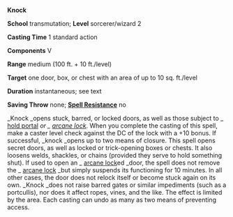  **Knock**

**School** transmutation; **Level** sorcerer/wizard 2

**Casting Time** 1 standard action

**Components** V

**Range** medium (100 ft. + 10 ft./level)

**Target** one door, box, or chest with an area of up to 10 sq. ft./level

**Duration** instantaneous; see text

**Saving Throw** none; **[Spell Resistance](../glossary.md#_spell-resistance)** no

_Knock _opens stuck, barred, or locked doors, as well as those subject to _ [hold portal](holdPortal.md#_hold-portal) _or _ [arcane lock](arcaneLock.md#_arcane-lock)_. When you complete the casting of this spell, make a caster level check against the DC of the lock with a +10 bonus. If successful, _knock _opens up to two means of closure. This spell opens secret doors, as well as locked or trick-opening boxes or chests. It also loosens welds, shackles, or chains (provided they serve to hold something shut). If used to open an _ [arcane lock](arcaneLock.md#_arcane-lock)ed _door, the spell does not remove the _ [arcane lock](arcaneLock.md#_arcane-lock) _but simply suspends its functioning for 10 minutes. In all other cases, the door does not relock itself or become stuck again on its own. _Knock _does not raise barred gates or similar impediments (such as a portcullis), nor does it affect ropes, vines, and the like. The effect is limited by the area. Each casting can undo as many as two means of preventing access.

